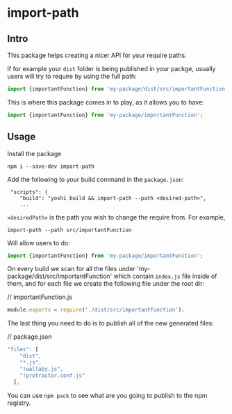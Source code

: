 # import-path

## Intro
This package helps creating a nicer API for your require paths.

If for example your `dist` folder is being published in your packge, usually users will try to require by using the full path:

```javascript
import {importantFunction} from 'my-package/dist/src/importantFunction';
```

This is where this package comes in to play, as it allows you to have:

```javascript
import {importantFunction} from 'my-package/importantFunction';
```

## Usage

Install the package

```
npm i --save-dev import-path
```

Add the following to your build command in the `package.json`:

```javasript
 "scripts": {
    "build": "yoshi build && import-path --path <desired-path>",
    ...
```

`<desiredPath>` is the path you wish to change the require from. For example,
```
import-path --path src/importantFunction
```

Will allow users to do:
```javascript
import {importantFunction} from 'my-package/importantFunction';
```

On every build we scan for all the files under 'my-package/dist/src/importantFunction' which contain `index.js` file inside of them, and for each file we create the following file under the root dir:

// importantFunction.js
```js
module.exports = require('./dist/src/importantFunction');
```

The last thing you need to do is to publish all of the new generated files:

// package.json
```javascript
"files": [
    "dist",
    "*.js",
    "!wallaby.js",
    "!protractor.conf.js"
  ],
```

You can use `npm pack` to see what are you going to publish to the npm registry.
